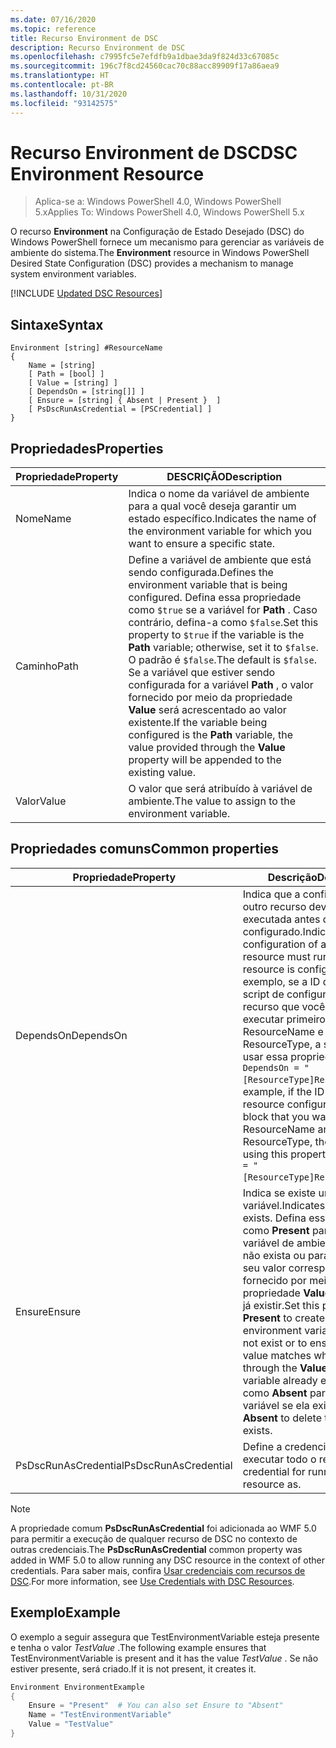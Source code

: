 ```yaml
---
ms.date: 07/16/2020
ms.topic: reference
title: Recurso Environment de DSC
description: Recurso Environment de DSC
ms.openlocfilehash: c7995fc5e7efdfb9a1dbae3da9f824d33c67085c
ms.sourcegitcommit: 196c7f8cd24560cac70c88acc89909f17a86aea9
ms.translationtype: HT
ms.contentlocale: pt-BR
ms.lasthandoff: 10/31/2020
ms.locfileid: "93142575"
---
```

# <a name="dsc-environment-resource"></a><span data-ttu-id="b0ffe-103">Recurso Environment de DSC</span><span class="sxs-lookup"><span data-stu-id="b0ffe-103">DSC Environment Resource</span></span>

> <span data-ttu-id="b0ffe-104">Aplica-se a: Windows PowerShell 4.0, Windows PowerShell 5.x</span><span class="sxs-lookup"><span data-stu-id="b0ffe-104">Applies To: Windows PowerShell 4.0, Windows PowerShell 5.x</span></span>

<span data-ttu-id="b0ffe-105">O recurso **Environment** na Configuração de Estado Desejado (DSC) do Windows PowerShell fornece um mecanismo para gerenciar as variáveis de ambiente do sistema.</span><span class="sxs-lookup"><span data-stu-id="b0ffe-105">The **Environment** resource in Windows PowerShell Desired State Configuration (DSC) provides a mechanism to manage system environment variables.</span></span>

[!INCLUDE [Updated DSC Resources](../../../../../includes/dsc-resources.md)]

## <a name="syntax"></a><span data-ttu-id="b0ffe-106">Sintaxe</span><span class="sxs-lookup"><span data-stu-id="b0ffe-106">Syntax</span></span>

```Syntax
Environment [string] #ResourceName
{
    Name = [string]
    [ Path = [bool] ]
    [ Value = [string] ]
    [ DependsOn = [string[]] ]
    [ Ensure = [string] { Absent | Present }  ]
    [ PsDscRunAsCredential = [PSCredential] ]
}
```

## <a name="properties"></a><span data-ttu-id="b0ffe-107">Propriedades</span><span class="sxs-lookup"><span data-stu-id="b0ffe-107">Properties</span></span>

|<span data-ttu-id="b0ffe-108">Propriedade</span><span class="sxs-lookup"><span data-stu-id="b0ffe-108">Property</span></span> |<span data-ttu-id="b0ffe-109">DESCRIÇÃO</span><span class="sxs-lookup"><span data-stu-id="b0ffe-109">Description</span></span> |
|---|---|
|<span data-ttu-id="b0ffe-110">Nome</span><span class="sxs-lookup"><span data-stu-id="b0ffe-110">Name</span></span> |<span data-ttu-id="b0ffe-111">Indica o nome da variável de ambiente para a qual você deseja garantir um estado específico.</span><span class="sxs-lookup"><span data-stu-id="b0ffe-111">Indicates the name of the environment variable for which you want to ensure a specific state.</span></span> |
|<span data-ttu-id="b0ffe-112">Caminho</span><span class="sxs-lookup"><span data-stu-id="b0ffe-112">Path</span></span> |<span data-ttu-id="b0ffe-113">Define a variável de ambiente que está sendo configurada.</span><span class="sxs-lookup"><span data-stu-id="b0ffe-113">Defines the environment variable that is being configured.</span></span> <span data-ttu-id="b0ffe-114">Defina essa propriedade como `$true` se a variável for **Path** . Caso contrário, defina-a como `$false`.</span><span class="sxs-lookup"><span data-stu-id="b0ffe-114">Set this property to `$true` if the variable is the **Path** variable; otherwise, set it to `$false`.</span></span> <span data-ttu-id="b0ffe-115">O padrão é `$false`.</span><span class="sxs-lookup"><span data-stu-id="b0ffe-115">The default is `$false`.</span></span> <span data-ttu-id="b0ffe-116">Se a variável que estiver sendo configurada for a variável **Path** , o valor fornecido por meio da propriedade **Value** será acrescentado ao valor existente.</span><span class="sxs-lookup"><span data-stu-id="b0ffe-116">If the variable being configured is the **Path** variable, the value provided through the **Value** property will be appended to the existing value.</span></span> |
|<span data-ttu-id="b0ffe-117">Valor</span><span class="sxs-lookup"><span data-stu-id="b0ffe-117">Value</span></span> |<span data-ttu-id="b0ffe-118">O valor que será atribuído à variável de ambiente.</span><span class="sxs-lookup"><span data-stu-id="b0ffe-118">The value to assign to the environment variable.</span></span> |

## <a name="common-properties"></a><span data-ttu-id="b0ffe-119">Propriedades comuns</span><span class="sxs-lookup"><span data-stu-id="b0ffe-119">Common properties</span></span>

|<span data-ttu-id="b0ffe-120">Propriedade</span><span class="sxs-lookup"><span data-stu-id="b0ffe-120">Property</span></span> |<span data-ttu-id="b0ffe-121">Descrição</span><span class="sxs-lookup"><span data-stu-id="b0ffe-121">Description</span></span> |
|---|---|
|<span data-ttu-id="b0ffe-122">DependsOn</span><span class="sxs-lookup"><span data-stu-id="b0ffe-122">DependsOn</span></span> |<span data-ttu-id="b0ffe-123">Indica que a configuração de outro recurso deve ser executada antes de ele ser configurado.</span><span class="sxs-lookup"><span data-stu-id="b0ffe-123">Indicates that the configuration of another resource must run before this resource is configured.</span></span> <span data-ttu-id="b0ffe-124">Por exemplo, se a ID do bloco de script de configuração do recurso que você deseja executar primeiro for ResourceName e seu tipo for ResourceType, a sintaxe para usar essa propriedade será `DependsOn = "[ResourceType]ResourceName"`.</span><span class="sxs-lookup"><span data-stu-id="b0ffe-124">For example, if the ID of the resource configuration script block that you want to run first is ResourceName and its type is ResourceType, the syntax for using this property is `DependsOn = "[ResourceType]ResourceName"`.</span></span> |
|<span data-ttu-id="b0ffe-125">Ensure</span><span class="sxs-lookup"><span data-stu-id="b0ffe-125">Ensure</span></span> |<span data-ttu-id="b0ffe-126">Indica se existe uma variável.</span><span class="sxs-lookup"><span data-stu-id="b0ffe-126">Indicates if a variable exists.</span></span> <span data-ttu-id="b0ffe-127">Defina essa propriedade como **Present** para criar a variável de ambiente caso ela não exista ou para garantir que seu valor corresponda ao que é fornecido por meio da propriedade **Value** se a variável já existir.</span><span class="sxs-lookup"><span data-stu-id="b0ffe-127">Set this property to **Present** to create the environment variable if it does not exist or to ensure that its value matches what is provided through the **Value** property if the variable already exists.</span></span> <span data-ttu-id="b0ffe-128">Defina-a como **Absent** para excluir a variável se ela existir.</span><span class="sxs-lookup"><span data-stu-id="b0ffe-128">Set it to **Absent** to delete the variable if it exists.</span></span> |
|<span data-ttu-id="b0ffe-129">PsDscRunAsCredential</span><span class="sxs-lookup"><span data-stu-id="b0ffe-129">PsDscRunAsCredential</span></span> |<span data-ttu-id="b0ffe-130">Define a credencial para executar todo o recurso.</span><span class="sxs-lookup"><span data-stu-id="b0ffe-130">Sets the credential for running the entire resource as.</span></span> |

> [!NOTE]
> <span data-ttu-id="b0ffe-131">A propriedade comum **PsDscRunAsCredential** foi adicionada ao WMF 5.0 para permitir a execução de qualquer recurso de DSC no contexto de outras credenciais.</span><span class="sxs-lookup"><span data-stu-id="b0ffe-131">The **PsDscRunAsCredential** common property was added in WMF 5.0 to allow running any DSC resource in the context of other credentials.</span></span> <span data-ttu-id="b0ffe-132">Para saber mais, confira [Usar credenciais com recursos de DSC](../../../configurations/runasuser.md).</span><span class="sxs-lookup"><span data-stu-id="b0ffe-132">For more information, see [Use Credentials with DSC Resources](../../../configurations/runasuser.md).</span></span>

## <a name="example"></a><span data-ttu-id="b0ffe-133">Exemplo</span><span class="sxs-lookup"><span data-stu-id="b0ffe-133">Example</span></span>

<span data-ttu-id="b0ffe-134">O exemplo a seguir assegura que TestEnvironmentVariable esteja presente e tenha o valor _TestValue_ .</span><span class="sxs-lookup"><span data-stu-id="b0ffe-134">The following example ensures that TestEnvironmentVariable is present and it has the value _TestValue_ .</span></span> <span data-ttu-id="b0ffe-135">Se não estiver presente, será criado.</span><span class="sxs-lookup"><span data-stu-id="b0ffe-135">If it is not present, it creates it.</span></span>

```powershell
Environment EnvironmentExample
{
    Ensure = "Present"  # You can also set Ensure to "Absent"
    Name = "TestEnvironmentVariable"
    Value = "TestValue"
}
```

